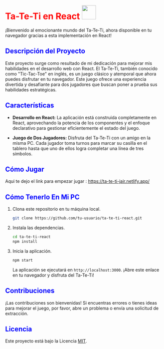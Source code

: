 # <span style="color:red">Ta-Te-Ti en React <img src="https://cdn4.iconfinder.com/data/icons/logos-3/600/React.js_logo-512.png" style="width:45px;"></span>

¡Bienvenido al emocionante mundo del Ta-Te-Ti, ahora disponible en tu navegador gracias a esta implementación en React!

## <span style="color:blue">Descripción del Proyecto</span>

Este proyecto surge como resultado de mi dedicación para mejorar mis habilidades en el desarrollo web con React. El Ta-Te-Ti, también conocido como "Tic-Tac-Toe" en inglés, es un juego clásico y atemporal que ahora puedes disfrutar en tu navegador. Este juego ofrece una experiencia divertida y desafiante para dos jugadores que buscan poner a prueba sus habilidades estratégicas.

## <span style="color:blue">Características</span>

- **Desarrollo en React:** La aplicación está construida completamente en React, aprovechando la potencia de los componentes y el enfoque declarativo para gestionar eficientemente el estado del juego.

- **Juego de Dos Jugadores:** Disfruta del Ta-Te-Ti con un amigo en la misma PC. Cada jugador toma turnos para marcar su casilla en el tablero hasta que uno de ellos logra completar una línea de tres símbolos.

## <span style="color:blue">Cómo Jugar</span>

Aqui te dejo el link para empezar jugar : https://ta-te-ti-jair.netlify.app/

## <span style="color:blue">Cómo Tenerlo En Mi PC</span>

1. Clona este repositorio en tu máquina local.

    ```bash
    git clone https://github.com/tu-usuario/ta-te-ti-react.git
    ```

2. Instala las dependencias.

    ```bash
    cd ta-te-ti-react
    npm install
    ```

3. Inicia la aplicación.

    ```bash
    npm start
    ```

    La aplicación se ejecutará en `http://localhost:3000`. ¡Abre este enlace en tu navegador y disfruta del Ta-Te-Ti!

## <span style="color:blue">Contribuciones</span>

¡Las contribuciones son bienvenidas! Si encuentras errores o tienes ideas para mejorar el juego, por favor, abre un problema o envía una solicitud de extracción.

## <span style="color:blue">Licencia</span>

Este proyecto está bajo la Licencia [MIT](LICENSE).
